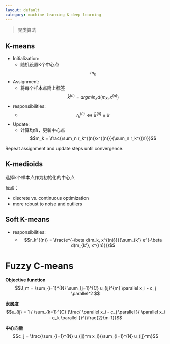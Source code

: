 ```yaml
---
layout: default
category: machine learning & deep learning
---
```


> 聚类算法

## K-means
- Initialization:
  - 随机设置K个中心点 $${m_k}$$
- Assignment:
  - 将每个样本点附上标签 $$\hat{k}^{(n)} = argmin_k {d(m_k, x^{(n)})}$$
- responsibilities:
  - $$r_k^{(n)} \Leftrightarrow \hat{k}^{(n)} = k$$
- Update:
  - 计算均值，更新中心点$$m_k = \frac{\sum_n r_k^{(n)}x^{(n)}}{\sum_n r_k^{(n)}}$$

Repeat assignment and update steps until convergence.


## K-medioids
选择k个样本点作为初始化的中心点

优点：

- discrete vs. continuous optimization
- more robust to noise and outliers

## Soft K-means
- responsibilities:
    - $$r_k^{(n)} = \frac{e^{-\beta d(m_k, x^{(n)}}}{\sum_{k'} e^{-\beta d(m_{k'}, x^{(n)}}}$$

# Fuzzy C-means

**Objective function** $$J_m = \sum_{i=1}^{N} \sum_{j=1}^{C} u_{ij}^{m} \parallel x_i - c_j \parallel^2 $$

**隶属度**　$$u_{ij} = 1 / \sum_{k=1}^{C} (\frac{ \parallel x_i - c_j \parallel }{ \parallel x_i - c_k \parallel })^{\frac{2}{m-1}}$$

**中心向量** $$c_j = \frac{\sum_{i=1}^{N} u_{ij}^m x_i}{\sum_{i=1}^{N} u_{ij}^m}$$
